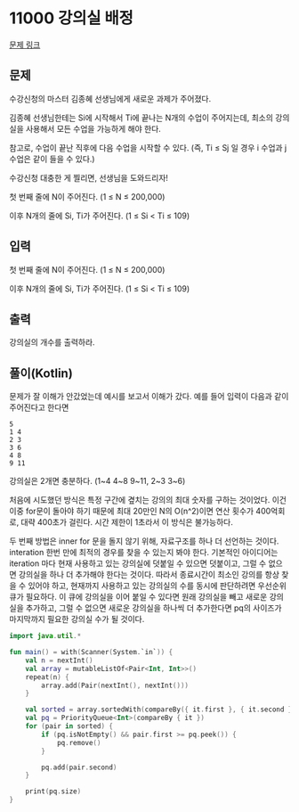 # 11000 강의실 배정

[문제 링크](https://www.acmicpc.net/problem/11000)

## 문제

수강신청의 마스터 김종혜 선생님에게 새로운 과제가 주어졌다.

김종혜 선생님한테는 Si에 시작해서 Ti에 끝나는 N개의 수업이 주어지는데, 최소의 강의실을 사용해서 모든 수업을 가능하게 해야 한다.

참고로, 수업이 끝난 직후에 다음 수업을 시작할 수 있다. (즉, Ti ≤ Sj 일 경우 i 수업과 j 수업은 같이 들을 수 있다.)

수강신청 대충한 게 찔리면, 선생님을 도와드리자!

첫 번째 줄에 N이 주어진다. (1 ≤ N ≤ 200,000)

이후 N개의 줄에 Si, Ti가 주어진다. (1 ≤ Si < Ti ≤ 109)

## 입력

첫 번째 줄에 N이 주어진다. (1 ≤ N ≤ 200,000)

이후 N개의 줄에 Si, Ti가 주어진다. (1 ≤ Si < Ti ≤ 109)

## 출력

강의실의 개수를 출력하라.

## 풀이(Kotlin)

문제가 잘 이해가 안갔었는데 예시를 보고서 이해가 갔다. 예를 들어 입력이 다음과 같이 주어진다고 한다면

```
5
1 4
2 3
3 6
4 8
9 11
```

강의실은 2개면 충분하다. (1~4 4~8 9~11, 2~3 3~6)

처음에 시도했던 방식은 특정 구간에 곂치는 강의의 최대 숫자를 구하는 것이었다. 이건 이중 for문이 돌아야 하기 때문에 최대 20만인 N의 O(n^2)이면
연산 횟수가 400억회로, 대략 400초가 걸린다. 시간 제한이 1초라서 이 방식은 불가능하다.

두 번째 방법은 inner for 문을 돌지 않기 위해, 자료구조를 하나 더 선언하는 것이다. interation 한번 만에 최적의 경우를 찾을 수 있는지 봐야 한다.
기본적인 아이디어는 iteration 마다 현재 사용하고 있는 강의실에 덧붙일 수 있으면 덧붙이고, 그럴 수 없으면 강의실을 하나 더 추가해야 한다는 것이다.
따라서 종료시간이 최소인 강의를 항상 찾을 수 있어야 하고, 현재까지 사용하고 있는 강의실의 수를 동시에 판단하려면 우선순위 큐가 필요하다.
이 큐에 강의실을 이어 붙일 수 있다면 원래 강의실을 빼고 새로운 강의실을 추가하고, 그럴 수 없으면 새로운 강의실을 하나씩 더 추가한다면
pq의 사이즈가 마지막까지 필요한 강의실 수가 될 것이다.  

```kotlin
import java.util.*

fun main() = with(Scanner(System.`in`)) {
    val n = nextInt()
    val array = mutableListOf<Pair<Int, Int>>()
    repeat(n) {
        array.add(Pair(nextInt(), nextInt()))
    }

    val sorted = array.sortedWith(compareBy({ it.first }, { it.second }))
    val pq = PriorityQueue<Int>(compareBy { it })
    for (pair in sorted) {
        if (pq.isNotEmpty() && pair.first >= pq.peek()) {
            pq.remove()
        }

        pq.add(pair.second)
    }

    print(pq.size)
}
```
